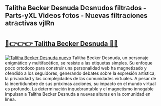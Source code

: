 ## Talitha Becker Desnuda D𝚎sn𝚞dos filtr𝚊dos - Parts-yXL Vid𝚎os f𝚘tos - N𝚞evas filtr𝚊ciones atr𝚊ctivas vjlRn

# <h2><a href="http://mb1he7.tromn.icu/?c=Talitha+Becker+Desnuda">🔗👉👉👉 Talitha Becker Desnuda 🔗🔗</a></h2>

[![Talitha Becker Desnuda nuevo](https://i.imgur.com/pEAQMta.gif)](http://mb1he7.tromn.icu/?c=Talitha+Becker+Desnuda)
Talitha Becker Desnuda, un personaje enigmático y multifacético, se resiste a las etiquetas simples. Su enfoque poco ortodoxo para construir una personalidad web ha magnetizado y ofendido a los seguidores, generando debates sobre la expresión artística, la privacidad y las complejidades de las comunidades virtuales. A pesar de la incertidumbre de sus próximas acciones, su impacto en el mundo virtual es profundo. La determinación inquebrantable y el magnetismo innegable impulsan a Talitha Becker Desnuda a nuevas alturas en la comunidad en línea.
